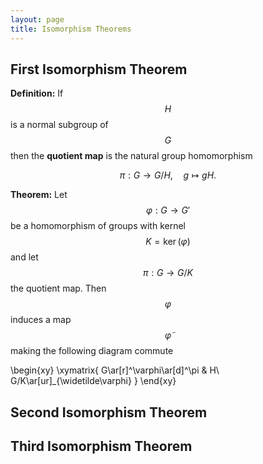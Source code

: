 ```yaml
---
layout: page
title: Isomorphism Theorems
---
```



## First Isomorphism Theorem

**Definition:** If $$H$$ is a normal subgroup of $$G$$ then the **quotient map** is the natural group homomorphism

$$\pi: G\rightarrow G/H,\quad g\mapsto gH.$$

**Theorem:** Let $$\varphi: G\rightarrow G'$$ be a homomorphism of groups with kernel $$K =\ker(\varphi)$$ and let $$\pi: G\rightarrow G/K$$ the quotient map.  Then $$\varphi$$ induces a map $$\widetilde\varphi$$ making the following diagram commute

\begin{xy}
\xymatrix{
G\ar[r]^\varphi\ar[d]^\pi & H\\
G/K\ar[ur]_{\widetilde\varphi}
}
\end{xy}

## Second Isomorphism Theorem

## Third Isomorphism Theorem
